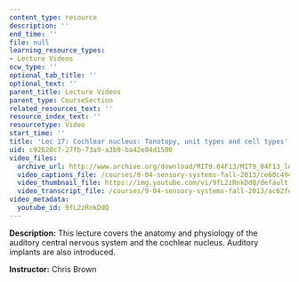 ```yaml
---
content_type: resource
description: ''
end_time: ''
file: null
learning_resource_types:
- Lecture Videos
ocw_type: ''
optional_tab_title: ''
optional_text: ''
parent_title: Lecture Videos
parent_type: CourseSection
related_resources_text: ''
resource_index_text: ''
resourcetype: Video
start_time: ''
title: 'Lec 17: Cochlear nucleus: Tonotopy, unit types and cell types'
uid: c92620c7-27fb-73a9-a3b9-ba42e84d1500
video_files:
  archive_url: http://www.archive.org/download/MIT9.04F13/MIT9_04F13_lec17_300k.mp4
  video_captions_file: /courses/9-04-sensory-systems-fall-2013/ce60c494db975375bfd6222ac9bf5d17_9fL2zRnkDdQ.vtt
  video_thumbnail_file: https://img.youtube.com/vi/9fL2zRnkDdQ/default.jpg
  video_transcript_file: /courses/9-04-sensory-systems-fall-2013/ac62fe13b44c8305d07f70cd89330c49_9fL2zRnkDdQ.pdf
video_metadata:
  youtube_id: 9fL2zRnkDdQ
---
```


**Description:** This lecture covers the anatomy and physiology of the auditory central nervous system and the cochlear nucleus. Auditory implants are also introduced.

**Instructor:** Chris Brown



